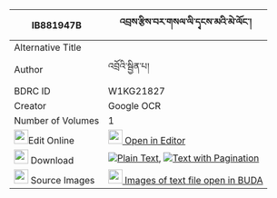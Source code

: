 |IB881947B|འབྲས་རྩིས་བར་གསལ་ལི་དྭངས་མའི་མེ་ལོང་། 
| --- | --- 
|Alternative Title |
|Author| འབྲོའི་སྦྱིན་པ།
|BDRC ID | W1KG21827
|Creator | Google OCR
|Number of Volumes| 1
|<img width="25" src="https://img.icons8.com/color/25/000000/edit-property.png">Edit Online| [<img width="25" src="https://avatars.githubusercontent.com/u/45091458?s=200&v=4"> Open in Editor](http://editor.openpecha.org/IB881947B)
|<img width="25" src="https://img.icons8.com/fluent/48/000000/download-2.png"/>  Download | [![](https://img.icons8.com/color/20/000000/txt.png)Plain Text](https://github.com/Openpecha/IB881947B/releases/download/v1/dre_tsi_bar_sal_li_dangma_i_me_plain_IB881947B.zip), [![](https://img.icons8.com/color/20/000000/txt.png)Text with Pagination](https://github.com/Openpecha/IB881947B/releases/download/v1/dre_tsi_bar_sal_li_dangma_i_me_pages_IB881947B.zip)
|<img width="25" src="https://img.icons8.com/plasticine/100/000000/pictures-folder.png"/>  Source Images | [<img width="25" src="https://library.bdrc.io/icons/BUDA-small.svg"> Images of text file open in BUDA](https://library.bdrc.io/show/bdr:W1KG21827)